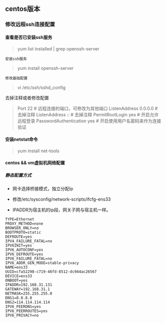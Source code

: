 ## centos版本

### 修改远程ssh连接配置

#### 查看是否已安装ssh服务

>yum list installed | grep openssh-server

`安装ssh服务`

> yum install openssh-server


`修改基础配置`

> vi /etc/ssh/sshd_config

去掉注释或者修改配置
>Port 22 # 远程连接的端口，可修改为其他端口
>ListenAddress 0.0.0.0 # 去掉注释
>ListenAddress :: # 去掉注释
>PermitRootLogin yes # 开启允许远程登录
>PasswordAuthentication yes # 开启使用用户名密码来作为连接验证


#### 安装netstat命令

>yum install net-tools


#### centos && vm虚拟机网络配置

##### 静态配置方式

- 网卡选择桥接模式，独立分配ip

- 修改/etc/sysconfig/network-scripts/ifcfg-ens33

- IPADDR为宿主机的ip段，网关子网与宿主机一样。
```
TYPE=Ethernet
PROXY_METHOD=none
BROWSER_ONLY=no
BOOTPROTO=static
DEFROUTE=yes
IPV4_FAILURE_FATAL=no
IPV6INIT=yes
IPV6_AUTOCONF=yes
IPV6_DEFROUTE=yes
IPV6_FAILURE_FATAL=no
IPV6_ADDR_GEN_MODE=stable-privacy
NAME=ens33
UUID=cfa52298-c719-46fd-8512-dc944ac26567
DEVICE=ens33
ONBOOT=yes
IPADDR=192.168.31.131
GATEWAY=192.168.31.1
NETMASK=255.255.255.0
DNS1=8.8.8.8
DNS2=114.114.114.114
IPV6_PEERDNS=yes
IPV6_PEERROUTES=yes
IPV6_PRIVACY=no

```